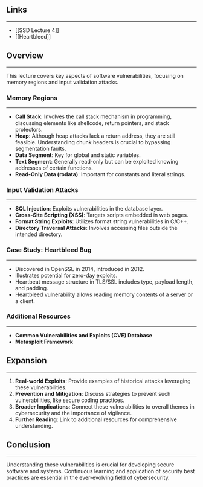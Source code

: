 ## Links
---
* [[SSD Lecture 4]]
* [[Heartbleed]]
## Overview
---
This lecture covers key aspects of software vulnerabilities, focusing on memory regions and input validation attacks.

### Memory Regions
---
- **Call Stack**: Involves the call stack mechanism in programming, discussing elements like shellcode, return pointers, and stack protectors.
- **Heap**: Although heap attacks lack a return address, they are still feasible. Understanding chunk headers is crucial to bypassing segmentation faults.
- **Data Segment**: Key for global and static variables.
- **Text Segment**: Generally read-only but can be exploited knowing addresses of certain functions.
- **Read-Only Data (rodata)**: Important for constants and literal strings.

### Input Validation Attacks
---
- **SQL Injection**: Exploits vulnerabilities in the database layer.
- **Cross-Site Scripting (XSS)**: Targets scripts embedded in web pages.
- **Format String Exploits**: Utilizes format string vulnerabilities in C/C++.
- **Directory Traversal Attacks**: Involves accessing files outside the intended directory.

### Case Study: Heartbleed Bug
---
- Discovered in OpenSSL in 2014, introduced in 2012.
- Illustrates potential for zero-day exploits.
- Heartbeat message structure in TLS/SSL includes type, payload length, and padding.
- Heartbleed vulnerability allows reading memory contents of a server or a client.

### Additional Resources
---
- **Common Vulnerabilities and Exploits (CVE) Database**
- **Metasploit Framework**

## Expansion
---
1. **Real-world Exploits**: Provide examples of historical attacks leveraging these vulnerabilities.
2. **Prevention and Mitigation**: Discuss strategies to prevent such vulnerabilities, like secure coding practices.
3. **Broader Implications**: Connect these vulnerabilities to overall themes in cybersecurity and the importance of vigilance.
4. **Further Reading**: Link to additional resources for comprehensive understanding.

## Conclusion
---
Understanding these vulnerabilities is crucial for developing secure software and systems. Continuous learning and application of security best practices are essential in the ever-evolving field of cybersecurity.
